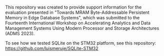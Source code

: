 This repository was created to provide support information for the evaluation presented in "Towards MRAM Byte-Addressable Persistent Memory in Edge Database Systems", which was submitted to the Fourteenth International Workshop on Accelerating Analytics and Data Management Systems Using Modern Processor and Storage Architectures (ADMS 2023). 

To see how we tested SQLite on the STM32 platform, see this repository: https://github.com/luismeruje/SQLite-STM32


